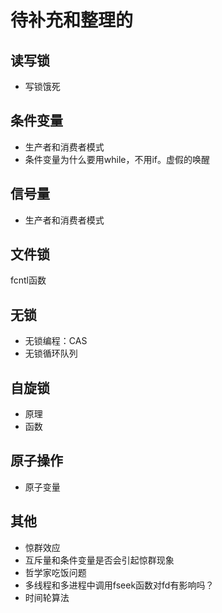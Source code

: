# 待补充和整理的

## 读写锁

+ 写锁饿死

## 条件变量

+ 生产者和消费者模式
+ 条件变量为什么要用while，不用if。虚假的唤醒

## 信号量

+ 生产者和消费者模式

## 文件锁

fcntl函数

## 无锁

+ 无锁编程：CAS
+ 无锁循环队列

## 自旋锁

+ 原理
+ 函数

## 原子操作

+ 原子变量

## 其他

+ 惊群效应
+ 互斥量和条件变量是否会引起惊群现象
+ 哲学家吃饭问题
+ 多线程和多进程中调用fseek函数对fd有影响吗？
+ 时间轮算法

